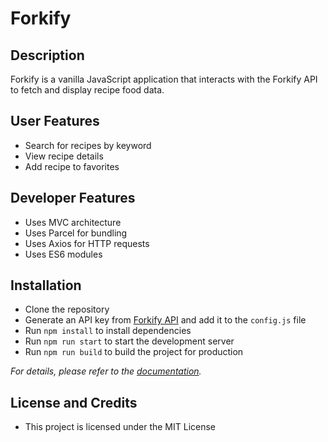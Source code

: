 # Forkify
## Description
Forkify is a vanilla JavaScript application that interacts with the Forkify API to fetch and display recipe food data.

## User Features
- Search for recipes by keyword
- View recipe details
- Add recipe to favorites

## Developer Features
- Uses MVC architecture
- Uses Parcel for bundling
- Uses Axios for HTTP requests
- Uses ES6 modules

## Installation
- Clone the repository
- Generate an API key from [Forkify API](https://forkify-api.herokuapp.com/) and add it to the `config.js` file
- Run `npm install` to install dependencies
- Run `npm run start` to start the development server
- Run `npm run build` to build the project for production

*For details, please refer to the [documentation](https://forkify-api.herokuapp.com/).*

## License and Credits
- This project is licensed under the MIT License



